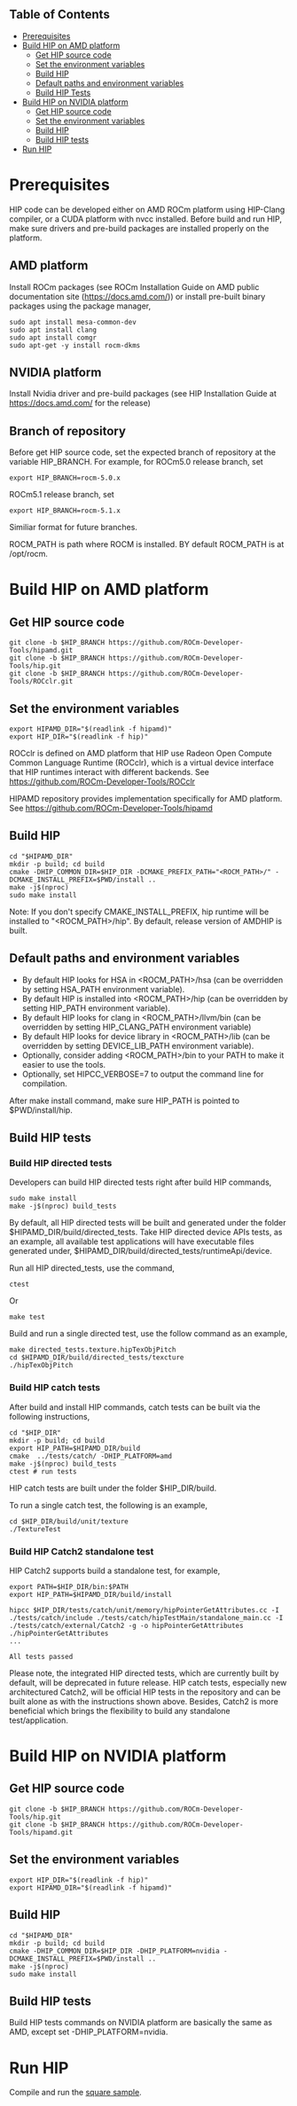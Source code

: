 ## Table of Contents

<!-- toc -->

- [Prerequisites](#Prerequisites)
- [Build HIP on AMD platform](#build-hip-on-amd-platform)
  * [Get HIP source code](#get-hip-source-code)
  * [Set the environment variables](#set-the-environment-variables)
  * [Build HIP](#build-hip)
  * [Default paths and environment variables](#default-paths-and-environment-variables)
  * [Build HIP Tests](#build-hip-tests)
- [Build HIP on NVIDIA platform](#build-hip-on-NVIDIA-platform)
  * [Get HIP source code](#get-hip-source-code)
  * [Set the environment variables](#set-the-environment-variables)
  * [Build HIP](#build-hip)
  * [Build HIP tests](#build-hip-tests)
- [Run HIP](#run-hip)
<!-- tocstop -->

# Prerequisites

HIP code can be developed either on AMD ROCm platform using HIP-Clang compiler, or a CUDA platform with nvcc installed.
Before build and run HIP, make sure drivers and pre-build packages are installed properly on the platform.

## AMD platform
Install ROCm packages (see ROCm Installation Guide on AMD public documentation site (https://docs.amd.com/)) or install pre-built binary packages using the package manager,

```
sudo apt install mesa-common-dev
sudo apt install clang
sudo apt install comgr
sudo apt-get -y install rocm-dkms
```

## NVIDIA platform

Install Nvidia driver and pre-build packages (see HIP Installation Guide at https://docs.amd.com/ for the release)

## Branch of repository

Before get HIP source code, set the expected branch of repository at the variable HIP_BRANCH.
For example, for ROCm5.0 release branch, set
```
export HIP_BRANCH=rocm-5.0.x
```

ROCm5.1 release branch, set
```
export HIP_BRANCH=rocm-5.1.x
```
Similiar format for future branches.

ROCM_PATH is path where ROCM is installed. BY default ROCM_PATH is at /opt/rocm.


# Build HIP on AMD platform


## Get HIP source code

```
git clone -b $HIP_BRANCH https://github.com/ROCm-Developer-Tools/hipamd.git
git clone -b $HIP_BRANCH https://github.com/ROCm-Developer-Tools/hip.git
git clone -b $HIP_BRANCH https://github.com/ROCm-Developer-Tools/ROCclr.git
```

## Set the environment variables

```
export HIPAMD_DIR="$(readlink -f hipamd)"
export HIP_DIR="$(readlink -f hip)"
```

ROCclr is defined on AMD platform that HIP use Radeon Open Compute Common Language Runtime (ROCclr), which is a virtual device interface that HIP runtimes interact with different backends.
See https://github.com/ROCm-Developer-Tools/ROCclr

HIPAMD repository provides implementation specifically for AMD platform.
See https://github.com/ROCm-Developer-Tools/hipamd

## Build HIP

```
cd "$HIPAMD_DIR"
mkdir -p build; cd build
cmake -DHIP_COMMON_DIR=$HIP_DIR -DCMAKE_PREFIX_PATH="<ROCM_PATH>/" -DCMAKE_INSTALL_PREFIX=$PWD/install ..
make -j$(nproc)
sudo make install
```

Note: If you don't specify CMAKE_INSTALL_PREFIX, hip runtime will be installed to "<ROCM_PATH>/hip".
By default, release version of AMDHIP is built.

## Default paths and environment variables

   * By default HIP looks for HSA in <ROCM_PATH>/hsa (can be overridden by setting HSA_PATH environment variable).
   * By default HIP is installed into <ROCM_PATH>/hip (can be overridden by setting HIP_PATH environment variable).
   * By default HIP looks for clang in <ROCM_PATH>/llvm/bin (can be overridden by setting HIP_CLANG_PATH environment variable)
   * By default HIP looks for device library in <ROCM_PATH>/lib (can be overridden by setting DEVICE_LIB_PATH environment variable).
   * Optionally, consider adding <ROCM_PATH>/bin to your PATH to make it easier to use the tools.
   * Optionally, set HIPCC_VERBOSE=7 to output the command line for compilation.

After make install command, make sure HIP_PATH is pointed to $PWD/install/hip.

## Build HIP tests

### Build HIP directed tests
Developers can build HIP directed tests right after build HIP commands,

```
sudo make install
make -j$(nproc) build_tests
```
By default, all HIP directed tests will be built and generated under the folder $HIPAMD_DIR/build/directed_tests.
Take HIP directed device APIs tests, as an example, all available test applications will have executable files generated under,
$HIPAMD_DIR/build/directed_tests/runtimeApi/device.

Run all HIP directed_tests, use the command,

```
ctest
```
Or
```
make test
```

Build and run a single directed test, use the follow command as an example,

```
make directed_tests.texture.hipTexObjPitch
cd $HIPAMD_DIR/build/directed_tests/texcture
./hipTexObjPitch
```

### Build HIP catch tests

After build and install HIP commands, catch tests can be built via the following instructions,

```
cd "$HIP_DIR"
mkdir -p build; cd build
export HIP_PATH=$HIPAMD_DIR/build
cmake  ../tests/catch/ -DHIP_PLATFORM=amd
make -j$(nproc) build_tests
ctest # run tests
```

HIP catch tests are built under the folder $HIP_DIR/build.

To run a single catch test, the following is an example,

```
cd $HIP_DIR/build/unit/texture
./TextureTest
```

### Build HIP Catch2 standalone test

HIP Catch2 supports build a standalone test, for example,

```
export PATH=$HIP_DIR/bin:$PATH
export HIP_PATH=$HIPAMD_DIR/build/install

hipcc $HIP_DIR/tests/catch/unit/memory/hipPointerGetAttributes.cc -I ./tests/catch/include ./tests/catch/hipTestMain/standalone_main.cc -I ./tests/catch/external/Catch2 -g -o hipPointerGetAttributes
./hipPointerGetAttributes
...

All tests passed
```

Please note, the integrated HIP directed tests, which are currently built by default, will be deprecated in future release. HIP catch tests, especially new architectured Catch2, will be official HIP tests in the repository and can be built alone as with the instructions shown above. Besides, Catch2 is more beneficial which brings the flexibility to build any standalone test/application.

# Build HIP on NVIDIA platform


## Get HIP source code

```
git clone -b $HIP_BRANCH https://github.com/ROCm-Developer-Tools/hip.git
git clone -b $HIP_BRANCH https://github.com/ROCm-Developer-Tools/hipamd.git
```

## Set the environment variables

```
export HIP_DIR="$(readlink -f hip)"
export HIPAMD_DIR="$(readlink -f hipamd)"
```

## Build HIP

```
cd "$HIPAMD_DIR"
mkdir -p build; cd build
cmake -DHIP_COMMON_DIR=$HIP_DIR -DHIP_PLATFORM=nvidia -DCMAKE_INSTALL_PREFIX=$PWD/install ..
make -j$(nproc)
sudo make install
```

## Build HIP tests
Build HIP tests commands on NVIDIA platform are basically the same as AMD, except set -DHIP_PLATFORM=nvidia.

# Run HIP

Compile and run the [square sample](https://github.com/ROCm-Developer-Tools/HIP/tree/rocm-5.0.x/samples/0_Intro/square).

